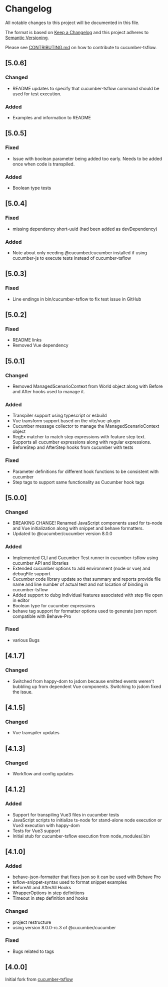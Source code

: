 # Changelog

All notable changes to this project will be documented in this file.

The format is based on [Keep a Changelog](http://keepachangelog.com/)
and this project adheres to [Semantic Versioning](http://semver.org/).

Please see [CONTRIBUTING.md](https://github.com/LynxWall/cucumber-js-tsflow/blob/master/CONTRIBUTE.md) on how to contribute to cucumber-tsflow.

## [5.0.6]
### Changed
- README updates to specify that cucumber-tsflow command should be used for test execution.

### Added
- Examples and information to README

## [5.0.5]
### Fixed
- Issue with boolean parameter being added too early. Needs to be added once when code is transpiled.

### Added
- Boolean type tests

## [5.0.4]
### Fixed
- missing dependency short-uuid (had been added as devDependency)
  
### Added
- Note about only needing @cucumber/cucumber installed if using cucumber-js to execute tests instead of cucumber-tsflow

## [5.0.3]
### Fixed
- Line endings in bin/cucumber-tsflow to fix test issue in GitHub

## [5.0.2]
### Fixed
- README links
- Removed Vue dependency

## [5.0.1]
### Changed
- Removed ManagedScenarioContext from World object along with Before and After hooks used to manage it.

### Added
- Transpiler support using typescript or esbuild
- Vue transform support based on the vite/vue-plugin
- Cucumber message collector to manage the ManagedScenarioContext object
- RegEx matcher to match step expressions with feature step text. Supports all cucumber expressions along with regular expressions.
- BeforeStep and AfterStep hooks from cucumber with tests

### Fixed
- Parameter definitions for different hook functions to be consistent with cucumber
- Step tags to support same functionality as Cucumber hook tags

## [5.0.0]
### Changed
- BREAKING CHANGE! Renamed JavaScript components used for ts-node and Vue initialization along with snippet and behave formatters.
- Updated to @cucumber/cucumber version 8.0.0

### Added
- Implemented CLI and Cucumber Test runner in cucumber-tsflow using cucumber API and libraries
- Extended cucumber options to add environment (node or vue) and debugFile support
- Cucumber code library update so that summary and reports provide file name and line number of actual test and not location of binding in cucumber-tsflow
- Added support to dubg individual features associated with step file open in editor
- Boolean type for cucumber expressions
- behave tag support for formatter options used to generate json report compatible with Behave-Pro

### Fixed
- various Bugs

## [4.1.7]
### Changed
- Switched from happy-dom to jsdom because emitted events weren't bubbling up from dependent Vue components. Switching to jsdom fixed the issue.

## [4.1.5]
### Changed
- Vue transpiler updates

## [4.1.3]
### Changed
- Workflow and config updates

## [4.1.2]
### Added
- Support for transpiling Vue3 files in cucumber tests
- JavaScript scripts to initialize ts-node for stand-alone node execution or Vue3 execution with happy-dom
- Tests for Vue3 support
- Initial stub for cucumber-tsflow execution from node_modules/.bin

## [4.1.0]
### Added
- behave-json-formatter that fixes json so it can be used with Behave Pro
- tsflow-snippet-syntax used to format snippet examples
- BeforeAll and AfterAll Hooks
- WrapperOptions in step definitions
- Timeout in step definition and hooks

### Changed
- project restructure
- using version 8.0.0-rc.3 of @cucumber/cucumber

### Fixed
- Bugs related to tags

## [4.0.0]
Initial fork from [cucumber-tsflow](https://github.com/timjroberts/cucumber-js-tsflow)
